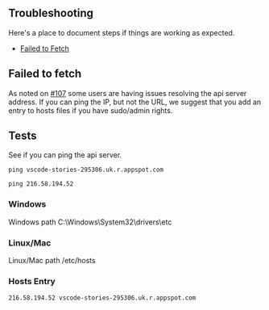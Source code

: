 ## Troubleshooting

Here's a place to document steps if things are working as expected.

- [Failed to Fetch](#Failed-to-Fetch)

## Failed to fetch

As noted on [#107](https://github.com/ide-stories/vscode-stories/issues/107) some users are having issues resolving the api server address. If you can ping the IP, but not the URL, we suggest that you add an entry to hosts files if you have sudo/admin rights.

## Tests

See if you can ping the api server.

```
ping vscode-stories-295306.uk.r.appspot.com
```

```
ping 216.58.194.52
```

### Windows

Windows path C:\Windows\System32\drivers\etc


### Linux/Mac

Linux/Mac path /etc/hosts

### Hosts Entry

```
216.58.194.52 vscode-stories-295306.uk.r.appspot.com
```
